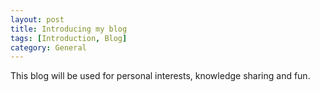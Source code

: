 ```yaml
---
layout: post
title: Introducing my blog
tags: [Introduction, Blog]
category: General
---
```


This blog will be used for personal interests, knowledge sharing and fun.
